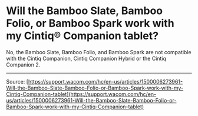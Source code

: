 # Will the Bamboo Slate, Bamboo Folio, or Bamboo Spark work with my Cintiq® Companion tablet?

No, the Bamboo Slate, Bamboo Folio, and Bamboo Spark are not compatible with the Cintiq Companion, Cintiq Companion Hybrid or the Cintiq Companion 2.

---
Source: [https://support.wacom.com/hc/en-us/articles/1500006273961-Will-the-Bamboo-Slate-Bamboo-Folio-or-Bamboo-Spark-work-with-my-Cintiq-Companion-tablet](https://support.wacom.com/hc/en-us/articles/1500006273961-Will-the-Bamboo-Slate-Bamboo-Folio-or-Bamboo-Spark-work-with-my-Cintiq-Companion-tablet)
